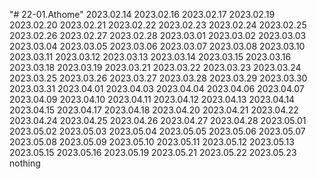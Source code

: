 "# 22-01.Athome"
2023.02.14
2023.02.16
2023.02.17
2023.02.19
2023.02.20
2023.02.21
2023.02.22
2023.02.23
2023.02.24
2023.02.25
2023.02.26
2023.02.27
2023.02.28
2023.03.01
2023.03.02
2023.03.03
2023.03.04
2023.03.05
2023.03.06
2023.03.07
2023.03.08
2023.03.10
2023.03.11
2023.03.12
2023.03.13
2023.03.14
2023.03.15
2023.03.16
2023.03.18
2023.03.19
2023.03.21
2023.03.22
2023.03.23
2023.03.24
2023.03.25
2023.03.26
2023.03.27
2023.03.28
2023.03.29
2023.03.30
2023.03.31
2023.04.01
2023.04.03
2023.04.04
2023.04.06
2023.04.07
2023.04.09
2023.04.10
2023.04.11
2023.04.12
2023.04.13
2023.04.14
2023.04.15
2023.04.17
2023.04.18
2023.04.20
2023.04.21
2023.04.22
2023.04.24
2023.04.25
2023.04.26
2023.04.27
2023.04.28
2023.05.01
2023.05.02
2023.05.03
2023.05.04
2023.05.05
2023.05.06
2023.05.07
2023.05.08
2023.05.09
2023.05.10
2023.05.11
2023.05.12
2023.05.13
2023.05.15
2023.05.16
2023.05.19
2023.05.21
2023.05.22
2023.05.23 nothing
